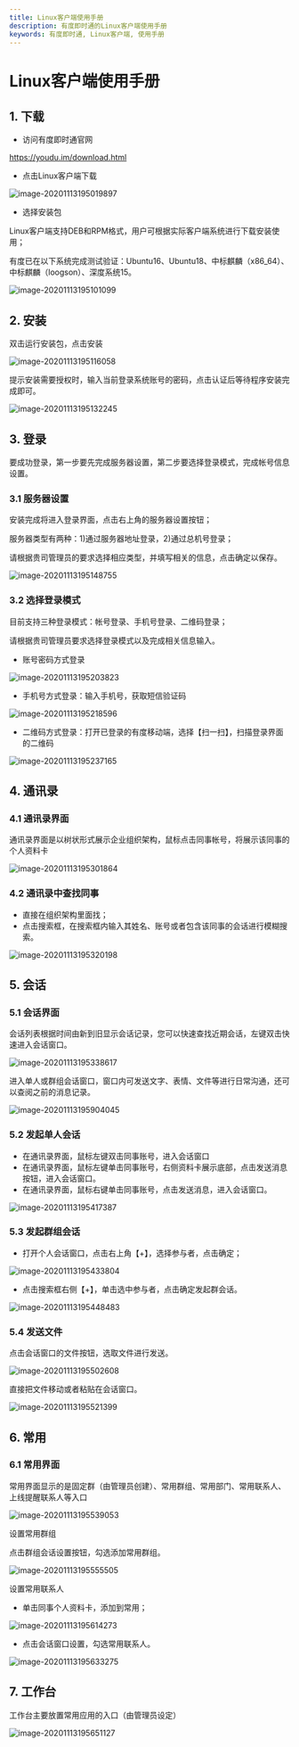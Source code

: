 ```yaml
---
title: Linux客户端使用手册
description: 有度即时通的Linux客户端使用手册
keywords: 有度即时通, Linux客户端, 使用手册
---
```


# Linux客户端使用手册

## 1. 下载

- 访问有度即时通官网

https://youdu.im/download.html

- 点击Linux客户端下载

![image-20201113195019897](./res/g01_00003/image-20201113195019897.png)

- 选择安装包

Linux客户端支持DEB和RPM格式，用户可根据实际客户端系统进行下载安装使用；

有度已在以下系统完成测试验证：Ubuntu16、Ubuntu18、中标麒麟（x86_64）、中标麒麟（loogson）、深度系统15。

![image-20201113195101099](./res/g01_00003/image-20201113195101099.png)

## 2. 安装

双击运行安装包，点击安装

![image-20201113195116058](./res/g01_00003/image-20201113195116058.png)

提示安装需要授权时，输入当前登录系统账号的密码，点击认证后等待程序安装完成即可。

![image-20201113195132245](./res/g01_00003/image-20201113195132245.png)

## 3. 登录

要成功登录，第一步要先完成服务器设置，第二步要选择登录模式，完成帐号信息设置。

### 3.1 服务器设置

安装完成将进入登录界面，点击右上角的服务器设置按钮；

服务器类型有两种：1)通过服务器地址登录，2)通过总机号登录；

请根据贵司管理员的要求选择相应类型，并填写相关的信息，点击确定以保存。

![image-20201113195148755](./res/g01_00003/image-20201113195148755.png)

### 3.2 选择登录模式

目前支持三种登录模式：帐号登录、手机号登录、二维码登录；

请根据贵司管理员要求选择登录模式以及完成相关信息输入。

- 账号密码方式登录

![image-20201113195203823](./res/g01_00003/image-20201113195203823.png)

- 手机号方式登录：输入手机号，获取短信验证码

![image-20201113195218596](./res/g01_00003/image-20201113195218596.png)

- 二维码方式登录：打开已登录的有度移动端，选择【扫一扫】，扫描登录界面的二维码

![image-20201113195237165](./res/g01_00003/image-20201113195237165.png)

## 4. 通讯录

### 4.1 通讯录界面

通讯录界面是以树状形式展示企业组织架构，鼠标点击同事帐号，将展示该同事的个人资料卡

![image-20201113195301864](./res/g01_00003/image-20201113195301864.png)

### 4.2 通讯录中查找同事

- 直接在组织架构里面找；
- 点击搜索框，在搜索框内输入其姓名、账号或者包含该同事的会话进行模糊搜索。

![image-20201113195320198](./res/g01_00003/image-20201113195320198.png)

## 5. 会话

### 5.1 会话界面

会话列表根据时间由新到旧显示会话记录，您可以快速查找近期会话，左键双击快速进入会话窗口。

![image-20201113195338617](./res/g01_00003/image-20201113195338617.png)

进入单人或群组会话窗口，窗口内可发送文字、表情、文件等进行日常沟通，还可以查阅之前的消息记录。

![image-20201113195904045](./res/g01_00003/image-20201113195904045.png)

### 5.2 发起单人会话

- 在通讯录界面，鼠标左键双击同事账号，进入会话窗口
- 在通讯录界面，鼠标左键单击同事账号，右侧资料卡展示底部，点击发送消息按钮，进入会话窗口。
- 在通讯录界面，鼠标右键单击同事账号，点击发送消息，进入会话窗口。

![image-20201113195417387](./res/g01_00003/image-20201113195417387.png)

### 5.3 发起群组会话

- 打开个人会话窗口，点击右上角【+】，选择参与者，点击确定；

![image-20201113195433804](./res/g01_00003/image-20201113195433804.png)

- 点击搜索框右侧【+】，单击选中参与者，点击确定发起群会话。

![image-20201113195448483](./res/g01_00003/image-20201113195448483.png)

### 5.4 发送文件

点击会话窗口的文件按钮，选取文件进行发送。

![image-20201113195502608](./res/g01_00003/image-20201113195502608.png)

直接把文件移动或者粘贴在会话窗口。

![image-20201113195521399](./res/g01_00003/image-20201113195521399.png)

## 6. 常用

### 6.1 常用界面

常用界面显示的是固定群（由管理员创建）、常用群组、常用部门、常用联系人、上线提醒联系人等入口

![image-20201113195539053](./res/g01_00003/image-20201113195539053.png)

设置常用群组

点击群组会话设置按钮，勾选添加常用群组。

![image-20201113195555505](./res/g01_00003/image-20201113195555505.png)

设置常用联系人

- 单击同事个人资料卡，添加到常用；

![image-20201113195614273](./res/g01_00003/image-20201113195614273.png)

- 点击会话窗口设置，勾选常用联系人。

![image-20201113195633275](./res/g01_00003/image-20201113195633275.png)

## 7. 工作台

工作台主要放置常用应用的入口（由管理员设定）

![image-20201113195651127](./res/g01_00003/image-20201113195651127.png)